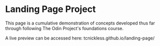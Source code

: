 # Landing Page Project

This page is a cumulative demonstration of concepts developed thus far through following The Odin Project's foundations course.

A live preview can be accessed here: tcnickless.github.io/landing-page/